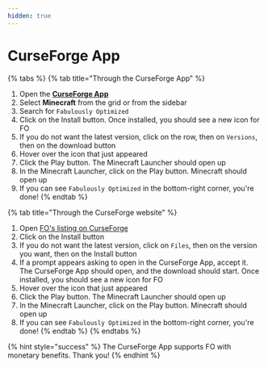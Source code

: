 ```yaml
---
hidden: true
---
```


# CurseForge App

{% tabs %}
{% tab title="Through the CurseForge App" %}
1. Open the [**CurseForge App**](https://curseforge.com/download/app#download-options)
2. Select **Minecraft** from the grid or from the sidebar
3. Search for `Fabulously Optimized`
4. Click on the Install button. Once installed, you should see a new icon for FO
5. If you do not want the latest version, click on the row, then on `Versions`, then on the download button
6. Hover over the icon that just appeared
7. Click the Play button. The Minecraft Launcher should open up
8. In the Minecraft Launcher, click on the Play button. Minecraft should open up
9. If you can see `Fabulously Optimized` in the bottom-right corner, you're done!
{% endtab %}

{% tab title="Through the CurseForge website" %}
1. Open [FO's listing on CurseForge](https://download.fo/curseforge)
2. Click on the Install button
3. If you do not want the latest version, click on `Files`, then on the version you want, then on the Install button
4. If a prompt appears asking to open in the CurseForge App, accept it. The CurseForge App should open, and the download should start. Once installed, you should see a new icon for FO
5. Hover over the icon that just appeared
6. Click the Play button. The Minecraft Launcher should open up
7. In the Minecraft Launcher, click on the Play button. Minecraft should open up
8. If you can see `Fabulously Optimized` in the bottom-right corner, you're done!
{% endtab %}
{% endtabs %}

{% hint style="success" %}
The CurseForge App supports FO with monetary benefits. Thank you!
{% endhint %}
